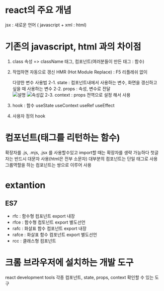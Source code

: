 # react의 주요 개념

jsx : 새로운 언어 ( javascript + xml : html)


# 기존의 javascript, html 과의 차이점
1. class 속성 => className 
    태그, 컴포넌트(여러분들이 만든 태그 : 함수)
2. 작업하면 자동으로 갱신
    HMR (Hot Module Replace) : F5 리플레쉬 없이 

    다양한 변수 사용법 
    2-1. state : 컴포넌트내에서 사용하는 변수, 화면을 갱신하고 싶을 때 사용하는 변수 
    2-2. props : 속성, 변수로 전달  
    <img src="경로" alt="설명" class="img" id="img" data-title="설명">
    <Img title="속성값">
    2-3. context : props 전역으로 설정 해서 사용 


3. hook : 함수
    useState
    useContext
    useRef
    useEffect

4. 사용자 정의 hook 

# 컴포넌트(태그를 리턴하는 함수)
확장자를 .js, .mjs, .jsx 를 사용할수있고
import할 때는 확장자를  생략 가능하다 
첫글자는 반드시 대문자 사용(html은 전부 소문자)
대부분의 컴포넌트는 단일 태그로 사용
그룹역할을 하는 컴포넌트는 쌍으로 이루어 사용

# extantion
##    ES7

- rfc : 함수형 컴포넌트 export 내장
- rfce : 함수형 컴토넌트 export 별도선언
- rafc : 화살표 함수 컴포넌트 export 내장
- rafce : 화살표 함수 컴포넌트 export 별도선언
- rcc  : 클래스형 컴포넌트

# 크롬 브라우저에 설치하는 개발 도구 
react development tools
각종 컴포넌트, state, props, context 확인할 수 있는 도구 
